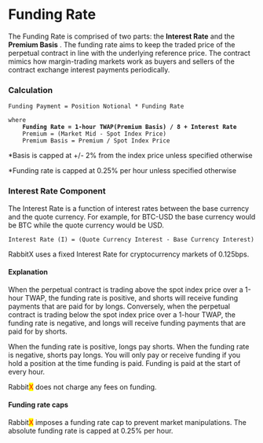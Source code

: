 # Funding Rate

The Funding Rate is comprised of two parts: the **Interest Rate** and the **Premium Basis** . The funding rate aims to keep the traded price of the perpetual contract in line with the underlying reference price. The contract mimics how margin-trading markets work as buyers and sellers of the contract exchange interest payments periodically.

### Calculation

<pre><code>Funding Payment = Position Notional * Funding Rate 

where
<strong>    Funding Rate = 1-hour TWAP(Premium Basis) / 8 + Interest Rate
</strong>    Premium = (Market Mid - Spot Index Price) 
    Premium Basis = Premium / Spot Index Price
</code></pre>

\*Basis is capped at +/- 2% from the index price unless specified otherwise

\*Funding rate is capped at 0.25% per hour unless specified otherwise

### Interest Rate Component

The Interest Rate is a function of interest rates between the base currency and the quote currency. For example, for BTC-USD the base currency would be BTC while the quote currency would be USD.&#x20;

```
Interest Rate (I) = (Quote Currency Interest - Base Currency Interest)
```

RabbitX uses a fixed Interest Rate for cryptocurrency markets of 0.125bps.

#### Explanation

When the perpetual contract is trading above the spot index price over a 1-hour TWAP, the funding rate is positive, and shorts will receive funding payments that are paid for by longs. Conversely, when the perpetual contract is trading below the spot index price over a 1-hour TWAP, the funding rate is negative, and longs will receive funding payments that are paid for by shorts.&#x20;

When the funding rate is positive, longs pay shorts. When the funding rate is negative, shorts pay longs. You will only pay or receive funding if you hold a position at the time funding is paid. Funding is paid at the start of every hour.

Rabbit<mark style="color:red;">X</mark> does not charge any fees on funding.&#x20;

#### Funding rate caps

Rabbit<mark style="color:red;">X</mark> imposes a funding rate cap to prevent market manipulations. The absolute funding rate is capped at 0.25% per hour.
